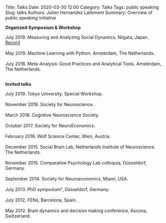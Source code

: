 Title: Talks
Date: 2020-03-30 12:00
Category: Talks
Tags: public speaking
Slug: talks
Authors: Julien Hernandez Lallement
Summary: Overview of public speaking initiative

**Organized Symposium & Workshop**

July 2019. Measuring and Analyzing Social Dynamics. Niigata, Japan. [Record](https://neuro2019.jnss.org/photo/1597.jpg) <br> <br> 
May 2019. Machine Learning with Python. Amsterdam, The Netherlands.<br> <br>
July 2018. Meta-Analysis: Good Practices and Analytical Tools. Amsterdam, The Netherlands.<br> <br>

**Invited talks**

July 2019. Tokyo University. Special Workshop. <br> <br>
November 2018. Society for Neuroscience.<br> <br>
March 2018. Cognitive Neuroscience Society.<br> <br>
October 2017. Society for NeuroEconomics. <br> <br>
February 2016. Wolf Science Center, Wien, Austria.<br> <br>
December 2015. Social Brain Lab, Netherlands Institute of Neuroscience. The Netherlands.<br> <br>
November 2015. Comparative Psychology Lab colloquia, Düsseldorf, Germany. <br> <br>
September 2014. Society for Neuroeconomics, Miami, USA. <br> <br>
July 2013. PhD symposium”, Düsseldorf, Germany. <br> <br>
July 2012. FENs, Barcelona, Spain. <br> <br>
May 2012. Brain dynamics and decision making conference, Ascona, Switzerland.  <br> <br>
